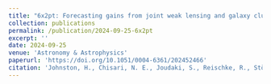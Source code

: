 ```yaml
---
title: "6x2pt: Forecasting gains from joint weak lensing and galaxy clustering analyses with spectroscopic-photometric galaxy cross-correlations"
collection: publications
permalink: /publication/2024-09-25-6x2pt
excerpt: ''
date: 2024-09-25
venue: 'Astronomy & Astrophysics'
paperurl: 'https://doi.org/10.1051/0004-6361/202452466'
citation: 'Johnston, H., Chisari, N. E., Joudaki, S., Reischke, R., Stölzner, B., Loureiro, A., ... & Zhang, Y. H. (2024). 6x2pt: Forecasting gains from joint weak lensing and galaxy clustering analyses with spectroscopic-photometric galaxy cross-correlations. Astronomy & Astrophysics, 699, A127.'
---
```


